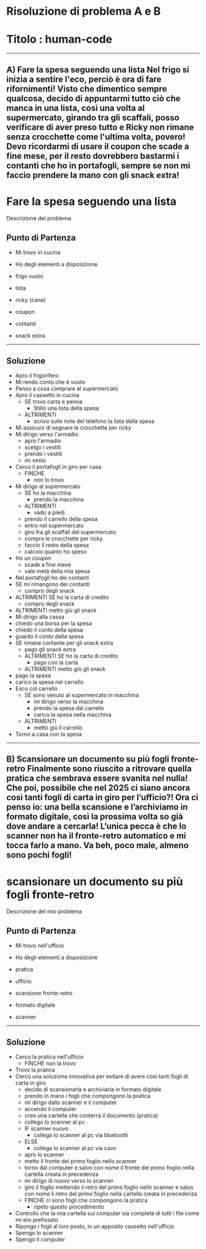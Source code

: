 # Risoluzione di problema A e B 
# Titolo : human-code


---
A) Fare la spesa seguendo una lista
Nel frigo si inizia a sentire l'eco, perciò è ora di fare rifornimenti!
Visto che dimentico sempre qualcosa, decido di appuntarmi tutto ciò che manca in una lista, così una volta al supermercato, girando tra gli scaffali, posso verificare di aver preso tutto e Ricky non rimane senza crocchette come l'ultima volta, povero! Devo ricordarmi di usare il coupon che scade a fine mese, per il resto dovrebbero bastarmi i contanti che ho in portafogli, sempre se non mi faccio prendere la mano con gli snack extra!
---

# Fare la spesa seguendo una lista

Descrizione del problema


## Punto di Partenza 

- Mi trovo in cucina


- Ho degli elementi a disposizione
 - frigo vuoto
 - lista
 - ricky (cane)
 - coupon
 - contanti
 - snack extra 
 

---

## Soluzione

- Apro il frigorifero
 - Mi rendo conto che è vuoto
 - Penso a cosa comprare al supermercato
 - Apro il cassetto in cucina
    - SE trovo carta e penna 
      - Stillo una lista della spesa
    - ALTRIMENTI
      - scrivo sulle note del telefono la lista della spesa  
 - Mi assicuro di segnare le crocchette per ricky
 - Mi dirigo verso l'armadio
   - apro l'armadio
   - scelgo i vestiti
   - prendo i vestiti
   - mi vesto
 - Cerco il portafogli in giro per casa
   - FINCHE 
     - non lo trovo
 - Mi dirigo al supermercato
   - SE ho la macchina
     - prendo la macchina
   - ALTRIMENTI
     - vado a piedi
   - prendo il carrello della spesa
   - entro nel supermercato
   - giro fra gli scaffali del supermercato
   - compro le crocchette per ricky
   - faccio il resto della spesa
   - calcolo quanto ho speso
 - Ho un coupon 
   - scade a fine mese
   - vale metà della mia spesa
 - Nel portafogli ho dei contanti
  - SE mi rimangono dei contanti
     - compro degli snack
  - ALTRIMENTI SE ho la carta di credito
     - compro degli snack
  - ALTRIMENTI metto giù gli snack
 - Mi dirigo alla cassa
  - chiedo una borsa per la spesa
  - chiedo il conto della spesa
  - guardo il conto della spesa
  - SE rimane contante per gli snack extra
      - pago gli snack extra
    - ALTRIMENTI SE ho la carta di credito
      - pago con la carta
    - ALTRIMENTI metto giù gli snack
  - pago la spesa
  - carico la spesa nel carrello
 - Esco col carrello
    - SE sono venuto al supermercato in macchina
      - mi dirigo verso la macchina
      - prendo la spesa dal carrello
      - carico la spesa nella macchina
    - ALTRIMENTI 
      - metto giù il carrello 
 - Torno a casa con la spesa
   





---




 B) Scansionare un documento su più fogli fronte-retro
Finalmente sono riuscito a ritrovare quella pratica che sembrava essere svanita nel nulla! Che poi, possibile che nel 2025 ci siano ancora così tanti fogli di carta in giro per l’ufficio?! Ora ci penso io: una bella scansione e l’archiviamo in formato digitale, così la prossima volta so già dove andare a cercarla! L’unica pecca è che lo scanner non ha il fronte-retro automatico e mi tocca farlo a mano. Va beh, poco male, almeno sono pochi fogli!
---


# scansionare un documento su più fogli fronte-retro 

Descrizione del mio problema


## Punto di Partenza 

- Mi trovo nell'ufficio

- Ho degli elementi a disposizione
 - pratica
 - ufficio 
 - scansione fronte-retro
 - formato digitale 
 - scanner 


---

## Soluzione

 - Cerco la pratica nell'ufficio
   - FINCHE non la trovo
 - Trovo la pratica
 - Cerco una soluzione innovativa per evitare di avere così tanti fogli di carta in giro 
   - decido di scansionarla e archiviarla in formato digitale
   - prendo in mano i fogli che compongono la pratica
   - mi dirigo dallo scanner e il computer
   - accendo il computer
   - creo una cartella che conterrà il documento (pratica)
   - collego lo scanner al pc 
   - IF scanner nuovo 
     - collega lo scanner al pc via bluetooth
   - ELSE
     - collega lo scanner al pc via cavo
   - apro lo scanner
   - metto il fronte del primo foglio nello scanner
   - torno dal computer e salvo con nome il fronte del primo foglio nella cartella creata in precedenza
   - mi dirigo di nuovo verso lo scanner
   - giro il foglio mettendo il retro del primo foglio nello scanner e salvo con nome il retro del primo foglio nella cartella creata in precedenza 
   - FINCHE ci sono fogli che compongono la pratica
     - ripeto questo procedimento
  - Controllo che la mia cartella sul computer sia completa di tutti i file come mi ero prefissato
  - Ripongo i fogli al loro posto, in un apposito cassetto nell'ufficio
  - Spengo lo scanner
  - Spengo il computer

  

     
 

  
   
     



